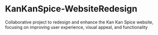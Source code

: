 # KanKanSpice-WebsiteRedesign
Collaborative project to redesign and enhance the Kan Kan Spice website, focusing on improving user experience, visual appeal, and functionality
